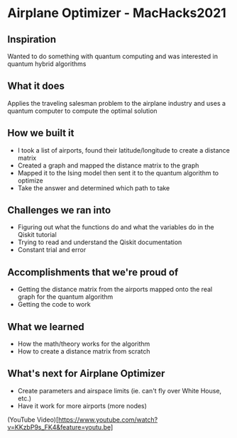 # Airplane Optimizer - MacHacks2021

## Inspiration
Wanted to do something with quantum computing and was interested in quantum hybrid algorithms

## What it does
Applies the traveling salesman problem to the airplane industry and uses a quantum computer to compute the optimal solution

## How we built it
- I took a list of airports, found their latitude/longitude to create a distance matrix
- Created a graph and mapped the distance matrix to the graph
- Mapped it to the Ising model then sent it to the quantum algorithm to optimize
- Take the answer and determined which path to take

## Challenges we ran into
- Figuring out what the functions do and what the variables do in the Qiskit tutorial
- Trying to read and understand the Qiskit documentation
- Constant trial and error 

## Accomplishments that we're proud of
- Getting the distance matrix from the airports mapped onto the real graph for the quantum algorithm
- Getting the code to work

## What we learned
- How the math/theory works for the algorithm
- How to create a distance matrix from scratch

## What's next for Airplane Optimizer
- Create parameters and airspace limits (ie. can't fly over White House, etc.)
- Have it work for more airports (more nodes)

(YouTube Video)[https://www.youtube.com/watch?v=KKzbP9s_FK4&feature=youtu.be]
